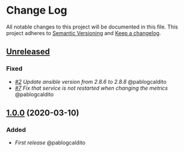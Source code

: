 # Change Log
All notable changes to this project will be documented in this file.
This project adheres to [Semantic Versioning](http://semver.org/) and [Keep a changelog](https://github.com/olivierlacan/keep-a-changelog).


## [Unreleased](https://github.com/idealista/prometheus_oracle_exporter_role/tree/develop)

### Fixed
- *[#2](https://github.com/idealista/prometheus_oracle_exporter_role/issues/2) Update ansible version from 2.8.6 to 2.8.8* @pablogcaldito
- *[#7](https://github.com/idealista/prometheus_oracle_exporter_role/issues/7) Fix that service is not restarted when changing the metrics* @pablogcaldito

## [1.0.0](https://github.com/idealista/prometheus_oracle_exporter_role/tree/1.0.0) (2020-03-10)

### Added
- *First release* @pablogcaldito
